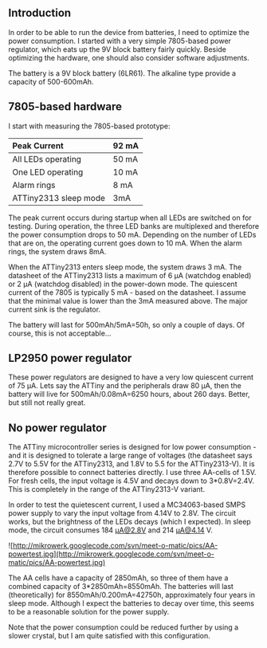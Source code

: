 ## Introduction ##

In order to be able to run the device from batteries, I need to optimize the power consumption. I started with a very simple 7805-based power regulator, which eats up the 9V block battery fairly quickly. Beside optimizing the hardware, one should also consider software adjustments.

The battery is a 9V block battery (6LR61). The alkaline type provide a capacity of 500-600mAh.

## 7805-based hardware ##
I start with measuring the 7805-based prototype:

| Peak Current | 92 mA |
|:-------------|:------|
| All LEDs operating | 50 mA |
| One LED operating | 10 mA |
| Alarm rings | 8 mA |
| ATTiny2313 sleep mode | 3mA |

The peak current occurs during startup when all LEDs are switched on for testing. During operation, the three LED banks are multiplexed and therefore the power consumption drops to 50 mA. Depending on the number of LEDs that are on, the operating current goes down to 10 mA. When the alarm rings, the system draws 8mA.

When the ATTiny2313 enters sleep mode, the system draws 3 mA. The datasheet of the ATTiny2313 lists a maximum of 6 µA (watchdog enabled) or 2 µA (watchdog disabled) in the power-down mode. The quiescent current of the 7805 is typically 5 mA - based on the datasheet. I assume that the minimal value is lower than the 3mA measured above. The major current sink is the regulator.

The battery will last for 500mAh/5mA=50h, so only a couple of days. Of course, this is not acceptable...

## LP2950 power regulator ##
These power regulators are designed to have a very low quiescent current of 75 µA. Lets say the ATTiny and the peripherals draw 80 µA, then the battery will live for 500mAh/0.08mA=6250 hours, about 260 days. Better, but still not really great.

## No power regulator ##
The ATTiny microcontroller series is designed for low power consumption - and it is designed to tolerate a large range of voltages (the datasheet says 2.7V to 5.5V for the ATTiny2313, and 1.8V to 5.5 for the ATTiny2313-V). It is therefore possible to connect batteries directly. I use three AA-cells of 1.5V. For fresh cells, the input voltage is 4.5V and decays down to 3\*0.8V=2.4V. This is completely in the range of the ATTiny2313-V variant.

In order to test the quietescent current, I used a MC34063-based SMPS power supply to vary the input voltage from 4.14V to 2.8V. The circuit works, but the brightness of the LEDs decays (which I expected). In sleep mode, the circuit consumes 184 µA@2.8V and 214 µA@4.14 V.

![http://mikrowerk.googlecode.com/svn/meet-o-matic/pics/AA-powertest.jpg](http://mikrowerk.googlecode.com/svn/meet-o-matic/pics/AA-powertest.jpg)

The AA cells have a capacity of 2850mAh, so three of them have a combined capacity of 3\*2850mAh=8550mAh. The batteries will last (theoretically) for 8550mAh/0.200mA=42750h, approximately four years in sleep mode. Although I expect the batteries to decay over time, this seems to be a reasonable solution for the power supply.

Note that the power consumption could be reduced further by using a slower crystal, but I am quite satisfied with this configuration.